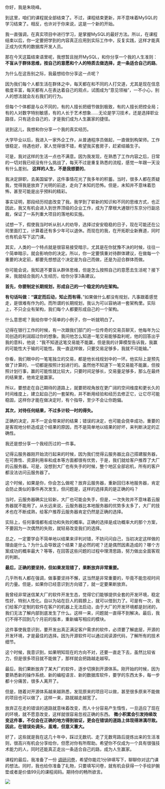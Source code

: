 你好，我是朱晓峰。

到这里，咱们的课程就全部结束了。不过，课程结束更新，并不意味着MySQL的学习结束了。相反，也许对于你来说，这是一个新的开始。

我一直强调，在真实项目中进行学习，是掌握MySQL的最好方法。所以，在课程结束以后，你一定要把学到的内容真正应用到实际工作中，反复实践，这样才能真正成为优秀的数据库开发人员。

那在今天这篇结束语里呢，我想暂且抛开MySQL，和你分享一个我的人生准则： **不盲从于群体思维，按自己的意愿和个人的特质去做选择，走一条适合自己的路**。

为什么在这告别之际，我最想给你分享这一点呢？

因为我们每个人都生活在群体之中，每天都在和不同的人打交道，尤其是现在信息极度丰富，每天都有人在表达着自己的观点，试图成为“意见领袖”，一不小心，别人的想法就会左右我们的行为。

但每个个体都是与众不同的，有的人擅长把细节做到极致，有的人擅长把控全局；有的人对数字特别敏感，有的人长于艺术想象……无论是学习技术，还是选择职业路径，只有适合自己的，才是我们成为人生赢家的捷径。

说到这儿，我想和你分享一个我的真实经历。

大学毕业以后，我进入一家外企工作，从普通程序员做起，一直做到构架师。工作很稳定，待遇也好，家人觉得很不错，希望我买套房子，赶紧结婚生子。

可是，我对这样的生活一点也不满意。因为我发现，在熟悉了工作内容之后，日常的一切对我已经没有什么挑战了，每天不过是重复熟悉的流程，感觉一年跟一天没有什么差别。 **这样的人生，不是我想要的**。

我决定辞职，去美国留学，这件事情花光了我多年的积蓄。当时，很多人都在质疑我，觉得我是放弃了光明的前途，走向了未知的恐怖。但是，未知并不意味着恐怖，甚至可能是出乎预料的精彩。

事实证明，那段经历彻底改变了我。我学到了崭新的知识和不同的思维方式，也正因此，我又有机会进入到世界顶级的企业工作，成为了摩根大通银行东京分行副总裁，保证了一系列重大项目的落地和实施。

试想一下，假使我当时听从别人的劝导，选择过安安稳稳的日子，现在可能还在公司里面打工，计算着还有多少年可以退休。而现在的我，在开拓职业新赛道，同时也有机会写下这门课。

其实，人类的一个特点就是很容易接受暗示，尤其是在你犹豫不决的时候，往往一个简单暗示，就会影响你的决定。所以，你一定要慎重对待群体建议，在做每一个重要的决定前，都要先想想这个决定是为自己而做，还是为迎合群体而做。

你可能会说，我知道不要盲从群体思维，但是怎么按照自己的意愿去生活呢？接下来，我就结合我的人生经历，给你分享3条建议。

**首先，你要制定长期规划，形成自己的一个稳定的内在架构。**

**有句话叫做：“谋定而后动，知止而有得**。”如果做什么都没有规划，凡事跟着感觉走，是很难有作为的。而所谓的长期规划，我认为可以容纳进一套架构里。实际上，不只企业有架构，我们每个人都要形成自己的一个架构。

什么意思呢？我给你举个简单的小例子，你一听就明白了。

记得在银行工作的时候，有一次跟我们部门的一位传奇的交易员聊天，他每年为公司创造的利润超过你的想象。我问他怎么知道一笔交易能够盈利呢，他的回答出乎我的意料，他说：“我不知道这笔交易能不能赢，但是我的计算模型告诉我，我赢的可能性大于输的可能性。我一直这样做，只要交易足够多，我就不可能输。”

你看，我们眼中的一笔笔独立的交易，都是他长线规划中的一环。他实际上是预先做了计算的，一切都是按照计划进行的。虽然他不知道下一笔交易能不能赢，但按照计划行事，赢的可能性就比较大，只要时间足够长，交易量足够多，那么在最终的结果里，他肯定是赢家。

所以，要想走在自己期待的道路上，就要把视角放在更广阔的空间维度和更长久的时间维度上，建立起自己的一套架构，并不断用经验和经历去修正它，让它尽可能稳固，这样你才能在做决定时，有个指导，至少不会让你跑偏。

**其次，对待任何结果，不过多计较一时的得失。**

正确的决定，并不一定会带来好的结果；错误的决定，也可能会侥幸成功，重要的是客观地分析造成这个结果的原因，而不是简单地以结果的好坏，来判断决定的正确性。

我还是想分享一个我经历过的一件事。

记得云服务器刚开始流行起来的时候，因为我们觉得云服务器比自己搭建服务器，在可靠性、资源利用率和成本等方面都很有优势，于是，我们就给客户推荐了大厂的云服务器。可是，没想到大厂也有失手的时候，整个地区全部宕机，所有的客户都没法访问云服务器了。

这个时候，如果是你，你会怎么做呢？放弃云服务器，重新回归本地服务器，肯定会防止类似的事件再次发生，但问题是，这样的选择真的是正确的吗？

当时，云服务器确实比较新，大厂也可能会失手，但是，一次失败并不意味着云服务器就不能用了。从长远来说，云服务器比本地服务器的优势多太多了，大厂的技术也在不断成熟，给客户推荐云服务器肯定仍然是正确的选择。

实际上，任何事情都有成功和失败的概率。正确的选择是成功概率大的那个方案，不要因为一次偶然的失败，就轻易改变我们的选择。

总之，一定要学会不简单地以结果来评判对错，不妨问问自己，当初决定这样做的理由是什么？为什么会导致这个结果？是必然的呢？还是偶然因素造成的？哪个方案成功的概率最大？等等，在回答这些问题的过程中理清思路，努力做出全面客观的判断。

**最后，正确的要坚持，但如果发现错了，果断放弃非常重要。**

几乎所有人都在强调，做事要坚持不懈，这当然是非常重要的，毕竟不能忽视时间的力量。但是，如果你已经意识到方向错了，就一定要果断放弃。

我曾经非常迷信某大厂的软件开发生态，觉得它们能够提供全套的开发环境，稳定性好，特别人性化。自以为站在巨人的肩膀上，就可以借到力了。可是有一次，我们给客户定制的软件在客户的机器上无法启动，由于大厂的开发环境都是封闭的，我们无法了解内部到底发生了什么。这样一来，问题就一直得不到解决。最后，我们不得不回到几个月前的版本，重新编写相应的模块。

这件事使我意识到，要开发出真正满足客户需求的软件，必须要了解底层，开源的开发环境，才是最佳的选择。因为开源软件可以通过阅读源代码，了解所有的技术细节。

这个时候，我意识到，如果明知现在的方向不对，还要一直走下去，虽然比较省力，但是很多项目就不能做了，那样就会把路越走越窄。

最后，我们果断放弃了某大厂的软件，逐步切换到开源体系。刚开始的时候，因为要熟悉新的操作系统、新的编程语言、新的数据库软件，要学的东西太多，每一步都十分痛苦，很多人离开了。

但是，随着对开源体系越来越熟悉，发现原来的项目可以做，甚至很多原来不能做的项目也可以做了，这样一来，路就越走越宽了。

放弃正在走的错误的道路就意味着改变，而人十分容易产生惰性，一旦适应了现在的环境，就不愿意改变，这样就很容易忽视正确的东西。 **微小积累会引发持续改变这件事，不仅会在正确的地方得到验证，更会在错误的道路上体现得淋漓尽致。因此，在错误处调头，虽难，但意义重大。**

好了，这些就是我在这几十年中，踩过无数坑、走了无数弯路后提炼出来的生活准则，很高兴有机会分享给你，但愿对你有所帮助。希望你不仅成为一个具有很强技术能力的人，同时还能真正走出一条适合自己的路，成为人生赢家。

课程的最后，我准备了一份 [调研问卷](https://jinshuju.net/f/H556x1)，希望你能花1分钟填写下，聊聊你对这门课的想法。同时，我也给你准备了礼物，只要填写问卷，就有机会获得一个手绘护腕垫或者是价值99元的课程阅码。期待你的畅所欲言。

[![](https://static001.geekbang.org/resource/image/2c/34/2c9d5fc92a31e86a25f68bab00dc4734.jpg?wh=1142*801)](https://jinshuju.net/f/H556x1)